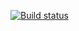 [![Build status](https://ci.appveyor.com/api/projects/status/aqli8anvpt3i5hb6?svg=true)](https://ci.appveyor.com/project/maxnovnn/patterns-1)